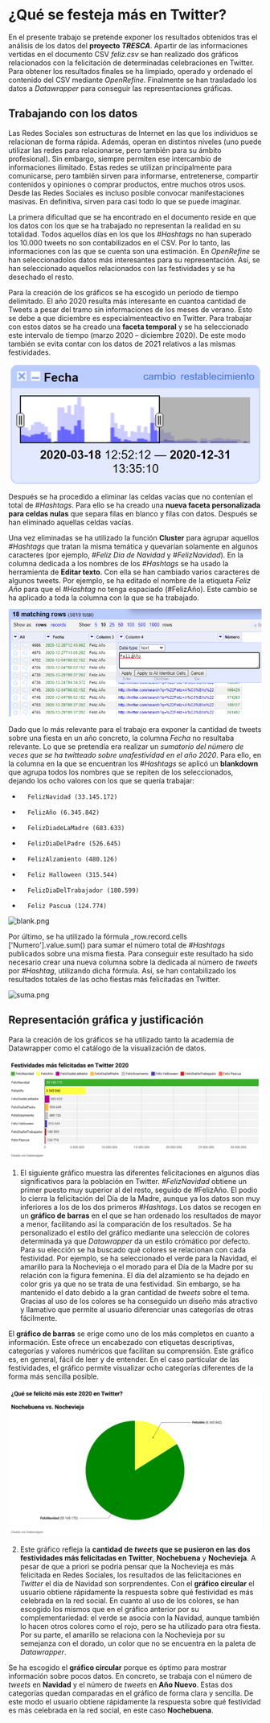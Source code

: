 # ¿Qué se festeja más en Twitter?

En el presente trabajo se pretende exponer los resultados obtenidos tras el análisis de los datos del **proyecto _TRESCA_**. Apartir de las informaciones vertidas en el documento CSV _feliz.csv_ se han realizado dos gráficos relacionados con la felicitación de determinadas celebraciones en Twitter. Para obtener los resultados finales se ha limpiado, operado y ordenado el contenido del CSV mediante _OpenRefine_. Finalmente se han trasladado los datos a _Datawrapper_ para conseguir las representaciones gráficas.  

## Trabajando con los datos

Las Redes Sociales son estructuras de Internet en las que los individuos se relacionan de forma rápida. Además, operan en distintos niveles (uno puede utilizar las redes para relacionarse, pero también para su ámbito profesional). Sin embargo, siempre permiten ese intercambio de informaciones ilimitado. Estas redes se utilizan principalmente para comunicarse, pero también sirven para informarse, entretenerse, compartir contenidos y opiniones o comprar productos, entre muchos otros usos. Desde las Redes Sociales es incluso posible convocar manifestaciones masivas. En definitiva, sirven para casi todo lo que se puede imaginar. 

La primera dificultad que se ha encontrado en el documento reside en que los datos con los que se ha trabajado no representan la realidad en su totalidad. Todos aquellos días en los que los _#Hashtags_ no han superado los 10.000 tweets no son contabilizados en el CSV. Por lo tanto, las informaciones con las que se cuenta son una estimación. En _OpenRefine_ se han seleccionadolos datos más interesantes para su representación. Así, se han seleccionado aquellos relacionados con las festividades y se ha desechado el resto. 

Para la creación de los gráficos se ha escogido un período de tiempo delimitado. El año 2020 resulta más interesante en cuantoa cantidad de Tweets a pesar del tramo sin informaciones de los meses de verano. Esto se debe a que diciembre es especialmenteactivo en Twitter. Para trabajar con estos datos se ha creado una **faceta temporal** y se ha seleccionado este intervalo de tiempo (marzo 2020 – diciembre 2020). De este modo también se evita contar con los datos de 2021 relativos a las mismas festividades.  

![cluster.png](/img/cluster.png)

Después se ha procedido a eliminar las celdas vacías que no contenían el total de _#Hashtags_. Para ello se ha creado una **nueva faceta personalizada para celdas nulas** que separa filas en blanco y filas con datos. Después se han eliminado aquellas celdas vacías.  

Una vez eliminadas se ha utilizado la función **Cluster** para agrupar aquellos _#Hashtags_ que tratan la misma temática y quevarían solamente en algunos caracteres (por ejemplo, _#Feliz Dia de Navidad_ y _#FelizNavidad_). En la columna dedicada a los nombres de los _#Hashtags_ se ha usado la herramienta de **Editar texto**. Con ella se han cambiado varios caracteres de algunos tweets. Por ejemplo, se ha editado el nombre de la etiqueta _Feliz Año_ para que el _#Hashtag_ no tenga espaciado (#FelizAño). Este cambio se ha aplicado a toda la columna con la que se ha trabajado. 

![editar.png](/img/editar.png)

Dado que lo más relevante para el trabajo era exponer la cantidad de tweets sobre una fiesta en un año concreto, la columna _Fecha_ no resultaba relevante. Lo que se pretendía era realizar un _sumatorio del número de veces que se ha twitteado sobre unafestividad en el año 2020_. Para ello, en la columna en la que se encuentran los _#Hashtags_ se aplicó un **blankdown** que agrupa todos los nombres que se repiten de los seleccionados, dejando los ocho valores con los que se quería trabajar:

-       FelizNavidad (33.145.172)
-       FelizAño (6.345.842)
-       FelizDiadeLaMadre (683.633)
-       FelizDiaDelPadre (526.645)
-       FelizAlzamiento (480.126)
-       Feliz Halloween (315.544)
-       FelizDiaDelTrabajador (180.599)
-       Feliz Pascua (124.774)

![blank.png](/img.blank.png)

Por último, se ha utilizado la fórmula _row.record.cells ['Numero'].value.sum() para sumar el número total de _#Hashtags_ publicados sobre una misma fiesta. Para conseguir este resultado ha sido necesario crear una nueva columna sobre la dedicada al número de _tweets_ por _#Hashtag_, utilizando dicha fórmula. Así, se han contabilizado los resultados totales de las ocho fiestas más felicitadas en Twitter.

![suma.png](/img.suma.png)

## Representación gráfica y justificación 

Para la creación de los gráficos se ha utilizado tanto la academia de Datawrapper como el catálogo de la visualización de datos. 

![festividad1.png](/img/festividad1.png)

1. El siguiente gráfico muestra las diferentes felicitaciones en algunos días significativos para la población en Twitter. _#FelizNavidad_ obtiene un primer puesto muy superior al del resto, seguido de #FelizAño. El podio lo cierra la felicitación del Día de la Madre, aunque ya los datos son muy inferiores a los de los dos primeros _#Hashtags_. 
Los datos se recogen en un **gráfico de barras** en el que se han ordenado los resultados de mayor a menor, facilitando así la comparación de los resultados. Se ha personalizado el estilo del gráfico mediante una selección de colores determinada ya que _Datawrapper_ da un estilo crómático por defecto. Para su elección se ha buscado qué colores se relacionan con cada festividad. Por ejemplo, se ha seleccionado el verde para la Navidad, el amarillo para la Nochevieja o el morado para el Día de la Madre por su relación con la figura femenina. El día del alzamiento se ha dejado en color gris ya que no se trata de una festividad. Sin embargo, se ha mantenido el dato debido a la gran cantidad de _tweets_ sobre el tema. Gracias al uso de los colores se ha conseguido un diseño más atractivo y llamativo que permite al usuario diferenciar unas categorías de otras fácilmente. 

El **gráfico de barras** se erige como uno de los más completos en cuanto a información. Este ofrece un encabezado con etiquetas descriptivas, categorías y valores numéricos que facilitan su comprensión. Este gráfico es, en general, fácil de leer y de entender. En el caso particular de las festividades, el gráfico permite visualizar ocho categorías diferentes de la forma más sencilla posible.
 
![festividad2.png](/img/festividad2.png)

2. Este gráfico refleja la **cantidad de _tweets_ que se pusieron en las dos festividades más felicitadas en Twitter**, **Nochebuena** y **Nochevieja**. A pesar de que a priori se podría pensar que la Nochevieja es más felicitada en Redes Sociales, los resultados de las felicitaciones en _Twitter_ el día de Navidad son sorprendentes. Con el **gráfico circular** el usuario obtiene rápidamente la respuesta sobre qué festividad es más celebrada en la red social. En cuanto al uso de los colores, se han escogido los mismos que en el gráfico anterior por su complementariedad: el verde se asocia con la Navidad, aunque también lo hacen otros colores como el rojo, pero se ha utilizado para otra fiesta. Por su parte, el amarillo se relaciona con la Nochevieja por su semejanza con el dorado, un color que no se encuentra en la paleta de _Datawrapper_.  

Se ha escogido el **gráfico circular** porque es óptimo para mostrar información sobre pocos datos. En concreto, se trabaja con el número de _tweets_ en **Navidad** y el número de _tweets_ en **Año Nuevo**. Estas dos categorías quedan comparadas en el gráfico de forma clara y sencilla. De este modo el usuario obtiene rápidamente la respuesta sobre qué festividad es más celebrada en la red social, en este caso **Nochebuena**.   
